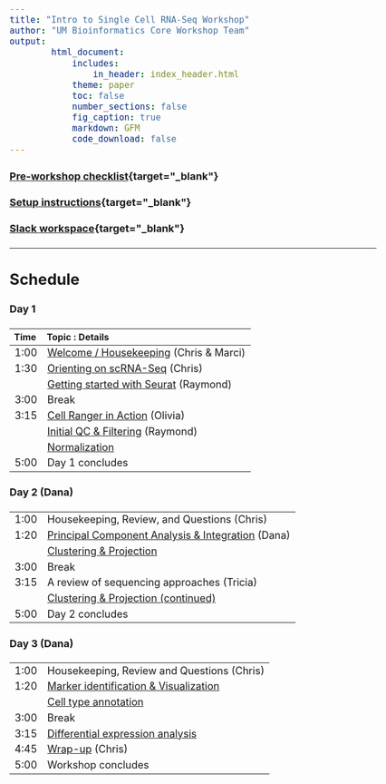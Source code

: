 ```yaml
---
title: "Intro to Single Cell RNA-Seq Workshop"
author: "UM Bioinformatics Core Workshop Team"
output:
        html_document:
            includes:
                in_header: index_header.html
            theme: paper
            toc: false
            number_sections: false
            fig_caption: true
            markdown: GFM
            code_download: false
---
```


<style type="text/css">

body, td {
   font-size: 18px;
}
</style>

#### [Pre-workshop checklist](workshop_setup/preworkshop_checklist.html){target="_blank"}

#### [Setup instructions](workshop_setup/setup_instructions.html){target="_blank"}

#### [Slack workspace](https://umbioinfcoreworkshops.slack.com){target="_blank"}

---

## Schedule

#### Day 1
| Time | Topic : Details |
| :---  | :---- |
|  1:00 | [Welcome / Housekeeping](workshop_intro.html) (Chris & Marci) |
|  1:30 | [Orienting on scRNA-Seq](00A-OrientingOnScRNASeq.html) (Chris) |
|       | [Getting started with Seurat](01-GettingStarted.html) (Raymond) |
| 3:00 | Break |
| 3:15 | [Cell Ranger in Action](00B-CellRangerInAction.html) (Olivia) |
|       | [Initial QC & Filtering](02-QCandFiltering.html) (Raymond) |
|       | [Normalization](03-Normalization.html) |
| 5:00 | Day 1 concludes |

#### Day 2 (Dana)
| | |
| :---  | :---- |
| 1:00 | Housekeeping, Review, and Questions (Chris) |
| 1:20 | [Principal Component Analysis & Integration](04-PCAandIntegration.html) (Dana) |
|      | [Clustering & Projection](05-ProjectionAndClustering.html) |
| 3:00 | Break |
| 3:15 | A review of sequencing approaches (Tricia) |
|      | [Clustering & Projection (continued)](05-ProjectionAndClustering.html) | 
| 5:00 | Day 2 concludes |

#### Day 3 (Dana)
| | |
| :---  | :---- |
| 1:00 | Housekeeping, Review and Questions (Chris) |
| 1:20 | [Marker identification & Visualization](06-MarkerVisualization.html)
|       | [Cell type annotation](07-CellTypeAnnos.html) |
| 3:00 | Break |
| 3:15 | [Differential expression analysis](08-DifferentialExpression.html) |
| 4:45 | [Wrap-up](workshop_wrap_up.html) (Chris) |
| 5:00 | Workshop concludes |
